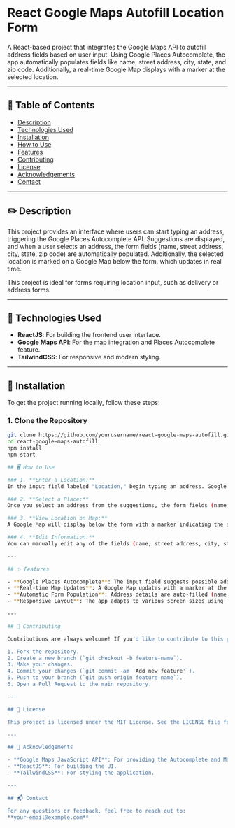 # React Google Maps Autofill Location Form

A React-based project that integrates the Google Maps API to autofill address fields based on user input. Using Google Places Autocomplete, the app automatically populates fields like name, street address, city, state, and zip code. Additionally, a real-time Google Map displays with a marker at the selected location.

---

## 📑 Table of Contents

- [Description](#description)
- [Technologies Used](#technologies-used)
- [Installation](#installation)
- [How to Use](#how-to-use)
- [Features](#features)
- [Contributing](#contributing)
- [License](#license)
- [Acknowledgements](#acknowledgements)
- [Contact](#contact)

---

## ✏️ Description

This project provides an interface where users can start typing an address, triggering the Google Places Autocomplete API. Suggestions are displayed, and when a user selects an address, the form fields (name, street address, city, state, zip code) are automatically populated. Additionally, the selected location is marked on a Google Map below the form, which updates in real time.

This project is ideal for forms requiring location input, such as delivery or address forms.

---

## 🚀 Technologies Used

- **ReactJS**: For building the frontend user interface.
- **Google Maps API**: For the map integration and Places Autocomplete feature.
- **TailwindCSS**: For responsive and modern styling.

---

## 🔧 Installation

To get the project running locally, follow these steps:

### 1. Clone the Repository

```bash
git clone https://github.com/yourusername/react-google-maps-autofill.git
cd react-google-maps-autofill
npm install
npm start

## 🖥️ How to Use

### 1. **Enter a Location:**
In the input field labeled "Location," begin typing an address. Google Places Autocomplete will suggest possible addresses.

### 2. **Select a Place:**
Once you select an address from the suggestions, the form fields (name, street address, city, state, zip code) will be automatically filled.

### 3. **View Location on Map:**
A Google Map will display below the form with a marker indicating the selected location. The map will update in real-time as you select a new place.

### 4. **Edit Information:**
You can manually edit any of the fields (name, street address, city, state, zip code). The changes will be reflected in the form state.

---

## ✨ Features

- **Google Places Autocomplete**: The input field suggests possible addresses as you type.
- **Real-time Map Updates**: A Google Map updates with a marker at the selected location.
- **Automatic Form Population**: Address details are auto-filled (name, street address, city, state, zip code).
- **Responsive Layout**: The app adapts to various screen sizes using TailwindCSS.

---

## 🤝 Contributing

Contributions are always welcome! If you'd like to contribute to this project, follow these steps:

1. Fork the repository.
2. Create a new branch (`git checkout -b feature-name`).
3. Make your changes.
4. Commit your changes (`git commit -am 'Add new feature'`).
5. Push to your branch (`git push origin feature-name`).
6. Open a Pull Request to the main repository.

---

## 📝 License

This project is licensed under the MIT License. See the LICENSE file for more details.

---

## 💖 Acknowledgements

- **Google Maps JavaScript API**: For providing the Autocomplete and Map features.
- **ReactJS**: For building the UI.
- **TailwindCSS**: For styling the application.

---

## 📬 Contact

For any questions or feedback, feel free to reach out to:  
**your-email@example.com**
